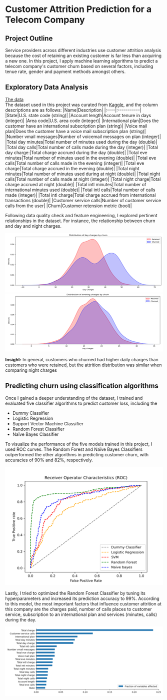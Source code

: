 # Customer Attrition Prediction for a Telecom Company
## Project Outline
Service providers across different industries use customer attrition analysis because the cost of retaining an existing customer is far less than acquiring a new one. In this project, I apply machine learning algorithms to predict a telecom company's customer churn based on several factors, including tenue rate, gender and payment methods amongst others.

## Exploratory Data Analysis

<u>The data</u><br>
The dataset used in this project was curated from [Kaggle](), and the column descriptions are as follows:
|Name|Description|
|:----|:-----------|
|State|U.S. state code (string)|
|Account length|Account tenure in days (integer)|
|Area code|U.S. area code (integer)|
|International plan|Does the customer have an international subscription plan (string)|
|Voice mail plan|Does the customer have a voice mail subscription plan (string)|
|Number vmail messages|Number of voicemail messages on plan (integer)|
|Total day minutes|Total number of minutes used during the day (double)|
|Total day calls|Total number of calls made during the day (integer)|
|Total day charge:|Total charge accrued during the day (double)|
|Total eve minutes|Total number of minutes used in the evening (double)|
|Total eve calls|Total number of calls made in the evening (integer)|
|Total eve charge|Total charge accrued in the evening (double)|
|Total night minutes|Total number of minutes used during at night (double)|
|Total night calls|Total number of calls made at night (integer)|
|Total night charge|Total charge accrued at night (double)|
|Total intl minutes|Total number of international minutes used (double)|
|Total intl calls|Total number of calls made (integer)|
|Total intl charge|Total charge accrued from international transactions (double)|
|Customer service calls|Number of customer service calls from the user|
|Churn|Customer retension metric (bool)|

Following data quality check and feature engineering, I explored pertinent relationships in the dataset. For instance, the relationship between churn and day and night charges.


![churn_day charge](https://github.com/cfonderson/portfolio/blob/main/Data%20Science/Churn%20Prediction/img/day.png)
![churn_night charge](https://github.com/cfonderson/portfolio/blob/main/Data%20Science/Churn%20Prediction/img/night.png)

__Insight:__ In general, customers who churned had higher daily charges than customers who were retained, but the attrition distribution was similar when comparing night charges

## Predicting churn using classification algorithms
Once I gained a deeper understanding of the dataset, I trained and evaluated five classifier algorithms to predict customer loss, including the
<ul>
  <li>Dummy Classifier</li>
  <li>Logistic Regression</li>
  <li>Support Vector Machine Classifier</li>
  <li>Random Forest Classifier</li>
  <li>Naïve Bayes Classifier</li>
</ul>

To visualize the performance of the five models trained in this project, I used ROC curves. The Random Forest and Naïve Bayes Classifiers outperformed the other algorithms in predicting customer churn, with accuracies of 90% and 82%, respectively.


![roc curve](https://github.com/cfonderson/portfolio/blob/main/Data%20Science/Churn%20Prediction/img/roc.png)

Lastly, I tried to optimized the Random Forest Classifier by tuning its hyperparameters and increased its prediction accuracy to 99%. According to this model, the most important factors that influence customer attrition at this company are the charges paid, number of calls places to customer service, subscription to an international plan and services (minutes, calls) during the day.


![feature importance](https://github.com/cfonderson/portfolio/blob/main/Data%20Science/Churn%20Prediction/img/features.png)
